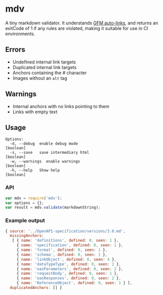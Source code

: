 # mdv

A tiny markdown validator. It understands [GFM auto-links](https://gist.github.com/asabaylus/3071099), and returns an exitCode of 1 if any rules are violated, making it suitable for use in CI environments.

## Errors

* Undefined internal link targets
* Duplicated internal link targets
* Anchors containing the # character
* Images without an `alt` tag

## Warnings

* Internal anchors with no links pointing to them
* Links with empty text

## Usage

````
Options:
  -d, --debug  enable debug mode                                       [boolean]
  -s, --save   save intermediary html                                  [boolean]
  -w, --warnings  enable warnings                                      [boolean]
  -h, --help   Show help                                               [boolean]
````

### API

````javascript
var mdv = require('mdv');
var options = {};
var result = mdv.validate(markdownString);
````

### Example output

````javascript
{ source: '../OpenAPI-specification/versions/3.0.md',
  missingAnchors:
   [ { name: 'definitions', defined: 0, seen: 1 },
     { name: 'specification', defined: 0, seen: 1 },
     { name: 'format', defined: 0, seen: 1 },
     { name: 'schema', defined: 0, seen: 1 },
     { name: 'linkObject', defined: 0, seen: 4 },
     { name: 'dataTypeType', defined: 0, seen: 2 },
     { name: 'oasParameters', defined: 0, seen: 2 },
     { name: 'requestBody', defined: 0, seen: 1 },
     { name: 'oasResponses', defined: 0, seen: 2 },
     { name: 'ReferenceObject', defined: 0, seen: 1 } ],
  duplicatedAnchors: [] }
````

